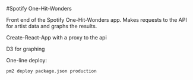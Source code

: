 #Spotify One-Hit-Wonders

Front end of the Spotify One-Hit-Wonders app. Makes requests to the API for artist data and graphs the results.

Create-React-App with a proxy to the api

D3 for graphing

One-line deploy:

`pm2 deploy package.json production`
